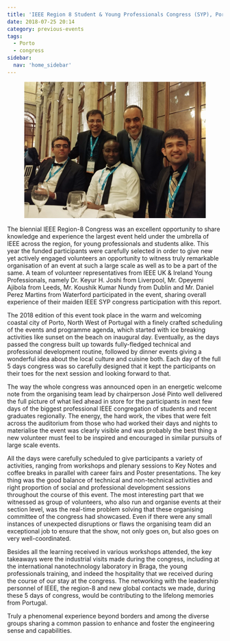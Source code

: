 ```yaml
---
title: 'IEEE Region 8 Student & Young Professionals Congress (SYP), Porto – July 2018'
date: 2018-07-25 20:14
category: previous-events
tags:
  - Porto
  - congress
sidebar:
  nav: 'home_sidebar'
---
```


<figure>
	<img src="/assets/images/2018_syp/image1.png">
</figure>

The biennial IEEE Region-8 Congress was an excellent opportunity to
share knowledge and experience the largest event held under the umbrella
of IEEE across the region, for young professionals and students alike.
This year the funded participants were carefully selected in order to
give new yet actively engaged volunteers an opportunity to witness truly
remarkable organisation of an event at such a large scale as well as to
be a part of the same. A team of volunteer representatives from IEEE UK
& Ireland Young Professionals, namely Dr. Keyur H. Joshi from Liverpool,
Mr. Opeyemi Ajibola from Leeds, Mr. Koushik Kumar Nundy from Dublin and
Mr. Daniel Perez Martins from Waterford participated in the event,
sharing overall experience of their maiden IEEE SYP congress
participation with this report.

The 2018 edition of this event took place in the warm and welcoming
coastal city of Porto, North West of Portugal with a finely crafted
scheduling of the events and programme agenda, which started with ice
breaking activities like sunset on the beach on inaugural day.
Eventually, as the days passed the congress built up towards
fully-fledged technical and professional development routine, followed
by dinner events giving a wonderful idea about the local culture and
cuisine both. Each day of the full 5 days congress was so carefully
designed that it kept the participants on their toes for the next
session and looking forward to that.

The way the whole congress was announced open in an energetic welcome
note from the organising team lead by chairperson José Pinto well
delivered the full picture of what lied ahead in store for the
participants in next few days of the biggest professional IEEE
congregation of students and recent graduates regionally. The energy,
the hard work, the vibes that were felt across the auditorium from those
who had worked their days and nights to materialise the event was
clearly visible and was probably the best thing a new volunteer must
feel to be inspired and encouraged in similar pursuits of large scale
events.

All the days were carefully scheduled to give participants a variety of
activities, ranging from workshops and plenary sessions to Key Notes and
coffee breaks in parallel with career fairs and Poster presentations.
The key thing was the good balance of technical and non-technical
activities and right proportion of social and professional development
sessions throughout the course of this event. The most interesting part
that we witnessed as group of volunteers, who also run and organise
events at their section level, was the real-time problem solving that
these organising committee of the congress had showcased. Even if there
were any small instances of unexpected disruptions or flaws the
organising team did an exceptional job to ensure that the show, not only
goes on, but also goes on very well-coordinated.

Besides all the learning received in various workshops attended, the key
takeaways were the industrial visits made during the congress, including
at the international nanotechnology laboratory in Braga, the young
professionals training, and indeed the hospitality that we received
during the course of our stay at the congress. The networking with the
leadership personnel of IEEE, the region-8 and new global contacts we
made, during these 5 days of congress, would be contributing to the
lifelong memories from Portugal.

Truly a phenomenal experience beyond borders and among the diverse
groups sharing a common passion to enhance and foster the engineering
sense and capabilities.
